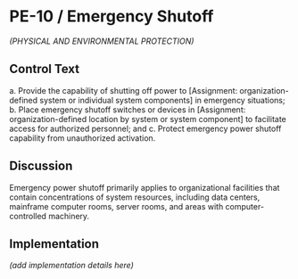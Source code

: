 # PE-10 / Emergency Shutoff

_(PHYSICAL AND ENVIRONMENTAL PROTECTION)_

## Control Text


a. Provide the capability of shutting off power to [Assignment: organization-defined system or individual system components] in emergency situations;
b. Place emergency shutoff switches or devices in [Assignment: organization-defined location by system or system component] to facilitate access for authorized personnel; and
c. Protect emergency power shutoff capability from unauthorized activation.

## Discussion

Emergency power shutoff primarily applies to organizational facilities that contain concentrations of system resources, including data centers, mainframe computer rooms, server rooms, and areas with computer-controlled machinery.

## Implementation

_(add implementation details here)_